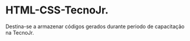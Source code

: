 # HTML-CSS-TecnoJr.
Destina-se a armazenar códigos  gerados durante periodo de capacitação na TecnoJr.
